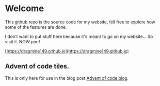 # Welcome
This github repo is the source code for my website, fell free to explore how some of the features are done.

I don't want to put stuff here because it's meant to go on my website... So visit it. NOW *pout*

[https://dragmine149.github.io](https://dragmine149.github.io)


## Advent of code tiles.
This is only here for use in the blog post [Advent of code blog](https://dragmine149.github.io/?blog=aoc%2F2024&load=blog.html).
<!-- AOC TILES BEGIN -->

<!-- AOC TILES END -->
